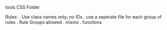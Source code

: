 tools  CSS Folder

Rules:
. Use class names only; no IDs
. use a seperate file for each group of rules
. Rule Groups allowed
    . mixins
    . functions